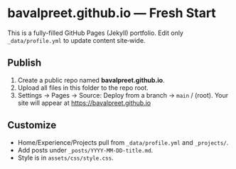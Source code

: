 # bavalpreet.github.io — Fresh Start

This is a fully-filled GitHub Pages (Jekyll) portfolio. Edit only `_data/profile.yml` to update content site‑wide.

## Publish
1) Create a public repo named **bavalpreet.github.io**.
2) Upload all files in this folder to the repo root.
3) Settings → Pages → Source: Deploy from a branch → `main` / (root).
Your site will appear at https://bavalpreet.github.io

## Customize
- Home/Experience/Projects pull from `_data/profile.yml` and `_projects/`.
- Add posts under `_posts/YYYY-MM-DD-title.md`.
- Style is in `assets/css/style.css`.